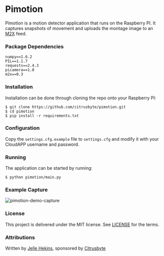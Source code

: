 Pimotion
========

Pimotion is a motion detector application that runs on the Raspberry PI. It captures snapshots of movement and uploads the montage image to an [M2X](https://m2x.att.com) feed.

### Package Dependencies

```
numpy==1.6.2
PIL==1.1.7
requests==2.4.3
picamera==1.8
m2x==0.3
```

### Installation

Installation can be done through cloning the repo onto your Raspberry PI:

	$ git clone https://github.com/citrusbyte/pimotion.git
	$ cd pimotion
	$ pip install -r requirements.txt


### Configuration

Copy the `settings.cfg.example` file to `settings.cfg` and modify it with your CloudAPP username and password.

### Running

The application can be started by running:

	$ python pimotion/main.py

### Example Capture
![pimotion-demo-capture](https://raw.githubusercontent.com/citrusbyte/pimotion/master/docs/pimotion-demo-capture.jpg)

### License

This project is delivered under the MIT license. See [LICENSE](LICENSE) for the terms.

### Attributions

Written by [Jelle Hekins](https://github.com/jellehenkens), sponsored by [Citrusbyte](https://citrusbyte.com/)
